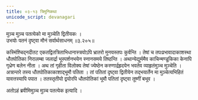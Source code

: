 ```yaml
---
title: ०३-१३ त्रिमुनिकथा
unicode_script: devanagari
---
```


मुञ्च मुञ्च पतत्येको मा मुञ्चेति द्वितीयकः ।  
उभयोः पतनं दृष्ट्वा मौनं सर्वार्थसाधनम् ॥३.२०५॥

कस्मिंश्चिद्नदीतट एकतद्वितत्रिताभिधानास्त्रयोऽपि भ्रातरो मुनयस्तपः कुर्वन्ति । तेषां च तपःप्रभावादाकाशस्था धौतपोतिका निरालम्बा जलार्द्रा भूस्पर्शनभयेन स्नानसमये तिष्ठन्ति । अथान्येद्युर्ममैव काचिन्मण्डूकिका केनापि गृध्रेण बलेन नीता । अथ तां गृहीता विलोक्य तेषां ज्येष्ठेन करुणार्द्रहृदयेन भवतेव व्याहृतंमुञ्च मुञ्चेति । अत्रान्तरे तस्य धौतपोतिकाकाशाद्भूमौ पतिता । तां पतितां दृष्ट्वा द्वितीयेन तद्भयार्तेन मा मुञ्चेत्यभिहितं यावत्तस्यापि पपात । ततस्तृतीयो द्वयोरपि धौतपोतिकां भूमौ पतितां दृष्ट्वा तूष्णीं बभूव ।  

अतोऽहं ब्रवीमिमुञ्च मुञ्च पतत्येक इत्यादि ।  
